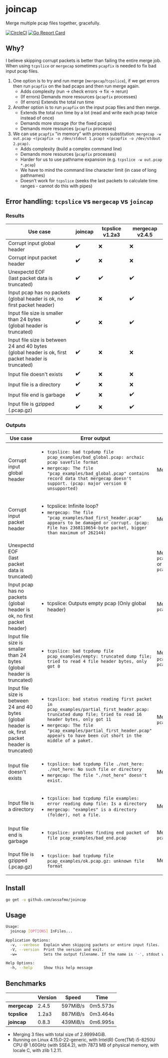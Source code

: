 # joincap

Merge multiple pcap files together, gracefully.

[![CircleCI](https://circleci.com/gh/assafmo/joincap.svg?style=shield&circle-token=cd4f46d248b7601530558ae6559a20ff75a897ad)](https://circleci.com/gh/assafmo/joincap)
[![Go Report Card](https://goreportcard.com/badge/github.com/assafmo/joincap)](https://goreportcard.com/report/github.com/assafmo/joincap)

## Why?

I believe skipping corrupt packets is better than failing the entire merge job.  
When using `tcpslice` or `mergecap` sometimes `pcapfix` is needed to fix bad input pcap files.

1.  One option is to try and run merge (`mergecap`/`tcpslice`), if we get errors then run `pcapfix` on the bad pcaps and then run merge again.
    - Adds complexity (run -> check errors -> fix -> rerun)
    - (If errors) Demands more resources (`pcapfix` processes)
    - (If errors) Extends the total run time
2.  Another option is to run `pcapfix` on the input pcap files and then merge.
    - Extends the total run time by a lot (read and write each pcap twice instead of once)
    - Demands more storage (for the fixed pcaps)
    - Demands more resources (`pcapfix` processes)
3.  We can use `pcapfix` "in memory" with process substitution: `mergecap -w out.pcap <(pcapfix -o /dev/stdout 1.pcap) <(pcapfix -o /dev/stdout 2.pcap)`.
    - Adds complexity (build a complex command line)
    - Demands more resources (`pcapfix` processes)
    - Harder for us to use pathname expansion (e.g. `tcpslice -w out.pcap *.pcap`)
    - We have to mind the command line character limit (in case of long pathnames)
    - Doesn't work for `tcpslice` (seeks the last packets to calculate time ranges - cannot do this with pipes)

## Error handling: `tcpslice` vs `mergecap` vs `joincap`

### Results

| Use case                                                                                              | joincap            | tcpslice v1.2a3    | mergecap v2.4.5    |
| ----------------------------------------------------------------------------------------------------- | ------------------ | ------------------ | ------------------ |
| Corrupt input global header                                                                           | :heavy_check_mark: | :x:                | :x:                |
| Corrupt input packet header                                                                           | :heavy_check_mark: | :x:                | :x:                |
| Unexpectd EOF<br>(last packet data is truncated)                                                      | :heavy_check_mark: | :heavy_check_mark: | :heavy_check_mark: |
| Input pcap has no packets<br>(global header is ok, no first packet header)                            | :heavy_check_mark: | :x:                | :heavy_check_mark: |
| Input file size is smaller than 24 bytes<br>(global header is truncated)                              | :heavy_check_mark: | :x:                | :heavy_check_mark: |
| Input file size is between 24 and 40 bytes<br>(global header is ok, first packet header is truncated) | :heavy_check_mark: | :x:                | :x:                |
| Input file doesn't exists                                                                             | :heavy_check_mark: | :x:                | :x:                |
| Input file is a directory                                                                             | :heavy_check_mark: | :x:                | :x:                |
| Input file end is garbage                                                                             | :heavy_check_mark: | :x:                | :heavy_check_mark: |
| Input file is gzipped (.pcap.gz)                                                                      | :heavy_check_mark: | :x:                | :heavy_check_mark: |

### Outputs

| Use case                                                                                              | Error output                                                                                                                                                                                                                                                                                              | How to reproduce                                                                                                  |
| ----------------------------------------------------------------------------------------------------- | --------------------------------------------------------------------------------------------------------------------------------------------------------------------------------------------------------------------------------------------------------------------------------------------------------- | ----------------------------------------------------------------------------------------------------------------- |
| Corrupt input global header                                                                           | <ul><li>`tcpslice: bad tcpdump file pcap_examples/bad_global.pcap: archaic pcap savefile format`</li><li>`mergecap: The file "pcap_examples/bad_global.pcap" contains record data that mergecap doesn't support. (pcap: major version 0 unsupported)`</li></ul>                                           | Merge `pcap_examples/bad_global.pcap`                                                                             |
| Corrupt input packet header                                                                           | <ul><li>tcpslice: Infinite loop?</li><li>`mergecap: The file "pcap_examples/bad_first_header.pcap" appears to be damaged or corrupt. (pcap: File has 2368110654-byte packet, bigger than maximum of 262144)`</li></ul>                                                                                    | Merge `pcap_examples/bad_first_header.pcap`                                                                       |
| Unexpectd EOF<br>(last packet data is truncated)                                                      |                                                                                                                                                                                                                                                                                                           | Merge `pcap_examples/unexpected_eof_on_first_packet.pcap` or `pcap_examples/unexpected_eof_on_second_packet.pcap` |
| Input pcap has no packets<br>(global header is ok, no first packet header)                            | <ul><li>tcpslice: Outputs empty pcap (Only global header)</li></ul>                                                                                                                                                                                                                                       | Merge `pcap_examples/ok.pcap` with `pcap_examples/no_packets.pcap`                                                |
| Input file size is smaller than 24 bytes<br>(global header is truncated)                              | <ul><li>`tcpslice: bad tcpdump file pcap_examples/empty: truncated dump file; tried to read 4 file header bytes, only got 0`</li></ul>                                                                                                                                                                    | Merge `pcap_examples/ok.pcap` with `pcap_examples/empty` or `pcap_examples/partial_global_header.pcap`            |
| Input file size is between 24 and 40 bytes<br>(global header is ok, first packet header is truncated) | <ul><li>`tcpslice: bad status reading first packet in pcap_examples/partial_first_header.pcap: truncated dump file; tried to read 16 header bytes, only got 11`</li><li>`mergecap: The file "pcap_examples/partial_first_header.pcap" appears to have been cut short in the middle of a paket.`</li></ul> | Merge `pcap_examples/ok.pcap` with `pcap_examples/partial_first_header.pcap`                                      |
| Input file doesn't exists                                                                             | <ul><li>`tcpslice: bad tcpdump file ./not_here: ./not_here: No such file or directory`</li><li>`mergecap: The file "./not_here" doesn't exist.`</li></ul>                                                                                                                                                 | Merge `pcap_examples/ok.pcap` with `./not_here`                                                                   |
| Input file is a directory                                                                             | <ul><li>`tcpslice: bad tcpdump file examples: error reading dump file: Is a directory`</li><li>`mergecap: "examples" is a directory (folder), not a file.`</li></ul>                                                                                                                                      | Merge `pcap_examples/ok.pcap` with `pcap_examples/`                                                               |
| Input file end is garbage                                                                             | <ul><li>`tcpslice: problems finding end packet of file pcap_examples/bad_end.pcap` </li></ul>                                                                                                                                                                                                             | Merge `pcap_examples/ok.pcap` with `pcap_examples/bad_end.pcap`                                                   |
| Input file is gzipped (.pcap.gz)                                                                      | <ul><li>`tcpslice: bad tcpdump file pcap_examples/ok.pcap.gz: unknown file format` </li></ul>                                                                                                                                                                                                             | Merge `pcap_examples/ok.pcap.gz`                                                                                  |

## Install

```bash
go get -u github.com/assafmo/joincap
```

## Usage

```bash
Usage:
  joincap [OPTIONS] InFiles...

Application Options:
  -v, --verbose  Explain when skipping packets or entire input files.
  -V, --version  Print the version and exit.
  -w=            Sets the output filename. If the name is '-', stdout will be used. (default: -)

Help Options:
  -h, --help     Show this help message
```

## Benchmarks

|              | Version | Speed    | Time     |
| ------------ | ------- | -------- | -------- |
| **mergecap** | 2.4.5   | 597MiB/s | 0m5.573s |
| **tcpslice** | 1.2a3   | 887MiB/s | 0m3.464s |
| **joincap**  | 0.8.3   | 439MiB/s | 0m6.995s |

- Merging 3 files with total size of 2.99994GiB.
- Running on Linux 4.15.0-22-generic, with Intel(R) Core(TM) i5-8250U CPU @ 1.60GHz (with SSE4.2), with 7873 MB of physical memory, with locale C, with zlib 1.2.11.
